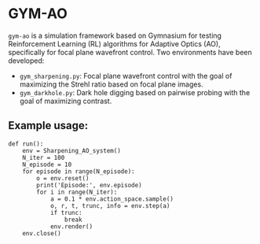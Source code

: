 # GYM-AO
`gym-ao` is a simulation framework based on Gymnasium for testing Reinforcement Learning (RL) algorithms for Adaptive Optics (AO), specifically for focal plane wavefront control.
Two environments have been developed:
- `gym_sharpening.py`: Focal plane wavefront control with the goal of maximizing the Strehl ratio based on focal plane images.
- `gym_darkhole.py`: Dark hole digging based on pairwise probing with the goal of maximizing contrast.

## Example usage:
```
def run():
    env = Sharpening_AO_system()
    N_iter = 100
    N_episode = 10
    for episode in range(N_episode):
        o = env.reset()
        print('Episode:', env.episode)
        for i in range(N_iter):
            a = 0.1 * env.action_space.sample()
            o, r, t, trunc, info = env.step(a)
            if trunc:
                break
            env.render()
    env.close()
```
